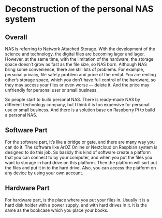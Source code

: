 # Deconstruction of the personal NAS system
## Overall 

NAS is referring to Network Attached Storage. With the development of the science and technology, the digital files are becoming lager and lager. However, at the same time, with the limitation of the hardware, the storage space doesn’t grow as fast as the file size, so NAS born. Although NAS bring some convenience, there are still lots of problems. For example, personal privacy, file safety problem and price of the rental. You are renting other’s storage space, which you don’t have full control of the hardware, so they may access your files or even worse — delete it. And the price may unfriendly for personal user or small business.   

So people start to build personal NAS. There is ready-made NAS by different technology company, but I think it is too expensive for personal use or small business. And there is a solution base on Raspberry Pi to build a personal NAS.


## Software Part

For the software part, it’s like a bridge or gate, and there are many way you can do it. 
The software like ArOZ Online or Nextcloud on Raspbian system is designed to do this job. So basicly this kind of software create a platform that you can connect to by your computer, and when you put the files you want to storage in hard drive on this platform. Then the platform will sort out the files and put it in to the hard drive. Also, you can access the platform on any device by using your own account. 

## Hardware Part

For hardware part, is the place where you put your files in. Usually it is a hard disk holder with a power supply, and with hard drives in it. It is the same as the bookcase which you place your books.

